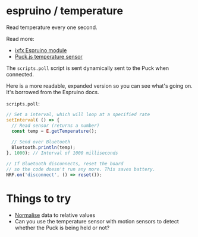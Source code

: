 # espruino / temperature

Read temperature every one second.

Read more:
* [ixfx Espruino module](https://clinth.github.io/ixfx/modules/Io.Espruino.html)
* [Puck.js temperature sensor](https://www.espruino.com/Puck.js#temperature)

The `scripts.poll` script is sent dynamically sent to the Puck when connected.

Here is a more readable, expanded version so you can see what's going on. It's borrowed from the Espruino docs.

`scripts.poll`:
```js
// Set a interval, which will loop at a specified rate
setInterval( () => {
  // Read sensor (returns a number)
  const temp = E.getTemperature();
  
  // Send over Bluetooth
  Bluetooth.println(temp);
}, 1000); // Interval of 1000 milliseconds

// If Bluetooth disconnects, reset the board
// so the code doesn't run any more. This saves battery.
NRF.on('disconnect', () => reset());
```

# Things to try

* [Normalise](https://clinth.github.io/ixfx-docs/data/normalising/) data to relative values
* Can you use the temperature sensor with motion sensors to detect whether the Puck is being held or not?



 